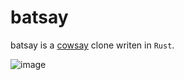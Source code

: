 # batsay

batsay is a [cowsay](https://en.wikipedia.org/wiki/Cowsay) clone writen in `Rust`.

![image](https://user-images.githubusercontent.com/26275547/111654596-ab88da80-87e7-11eb-8cfb-62349b113ffe.png)
